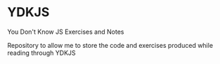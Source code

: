 # YDKJS
You Don't Know JS Exercises and Notes

Repository to allow me to store the code and exercises produced while reading through YDKJS
